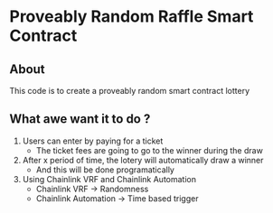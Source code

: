 # Proveably Random Raffle Smart Contract

## About

This code is to create a proveably random smart contract lottery

## What awe want it to do ?

1. Users can enter by paying for a ticket
    - The ticket fees are going to go to the winner during the draw
2. After x period of time, the lotery will automatically draw a winner
    - And this will be done programatically
3. Using Chainlink VRF and Chainlink Automation
    - Chainlink VRF -> Randomness
    - Chainlink Automation -> Time based trigger